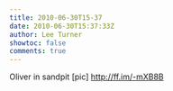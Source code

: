 ```yaml
---
title: 2010-06-30T15-37
date: 2010-06-30T15:37:33Z
author: Lee Turner
showtoc: false
comments: true
---
```


Oliver in sandpit [pic] http://ff.im/-mXB8B

